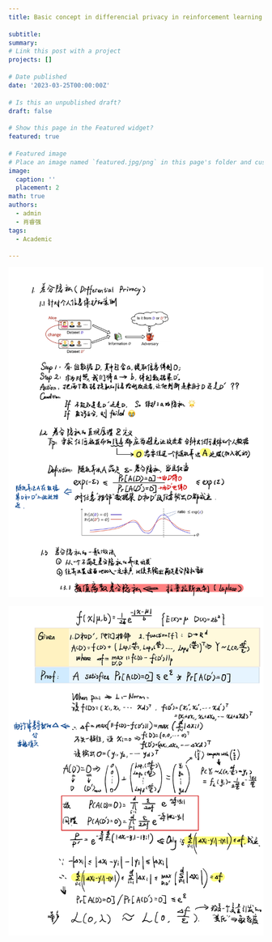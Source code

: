 ```yaml
---
title: Basic concept in differencial privacy in reinforcement learning

subtitle: 
summary: 
# Link this post with a project
projects: []

# Date published
date: '2023-03-25T00:00:00Z'

# Is this an unpublished draft?
draft: false

# Show this page in the Featured widget?
featured: true

# Featured image
# Place an image named `featured.jpg/png` in this page's folder and customize its options here.
image:
  caption: ''
  placement: 2
math: true
authors:
  - admin
  - 肖睿强
tags:
  - Academic

---
```


![DP_Page1](https://raw.githubusercontent.com/keeplearning-again/Typora_blog_images/main/blog/202303261817421.png)

![DP_Page2](https://raw.githubusercontent.com/keeplearning-again/Typora_blog_images/main/blog/202303261817062.png)


